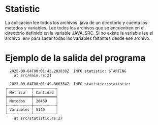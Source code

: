 
# Statistic

La aplicacion lee todos los archivos .java de un directorio y cuenta los metodos y variables.
Lee todos los archivos que se encuentren en el directorio definido en la variable JAVA_SRC.
Si no existe la variable lee el archivo .env para sacar todas las variables faltantes desde ese archivo.


# Ejemplo de la salida del programa

```
  2025-09-04T00:01:43.203830Z  INFO statistic: STARTING
    at src/main.rs:21

  2025-09-04T00:01:49.866354Z  INFO statistic::statistic: 
┌───────────┬──────────┐
│ Metrica   ┆ Cantidad │
╞═══════════╪══════════╡
│ Metodos   ┆ 20459    │
├╌╌╌╌╌╌╌╌╌╌╌┼╌╌╌╌╌╌╌╌╌╌┤
│ Variables ┆ 5149     │
└───────────┴──────────┘
    at src/statistic.rs:27
```

